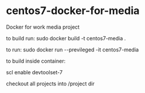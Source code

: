# centos7-docker-for-media
Docker for work media project

to build run:
sudo docker build -t centos7-media .

to run:
sudo docker run --previleged -it centos7-media

to build inside container:

scl enable devtoolset-7

checkout all projects into /project dir
